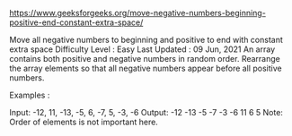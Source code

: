 
https://www.geeksforgeeks.org/move-negative-numbers-beginning-positive-end-constant-extra-space/

Move all negative numbers to beginning and positive to end with constant extra space
Difficulty Level : Easy
Last Updated : 09 Jun, 2021
An array contains both positive and negative numbers in random order. Rearrange the array elements so that all negative numbers appear before all positive numbers.

Examples : 

Input: -12, 11, -13, -5, 6, -7, 5, -3, -6
Output: -12 -13 -5 -7 -3 -6 11 6 5
Note: Order of elements is not important here.